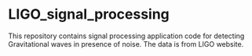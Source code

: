 # LIGO_signal_processing

This repository contains signal processing application code for detecting Gravitational waves in presence of noise. The data is from LIGO website.
